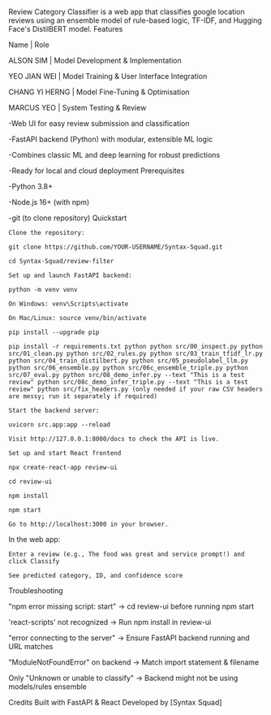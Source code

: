 Review Category Classifier is a web app that classifies google location reviews using an ensemble model of rule-based logic, TF-IDF, and Hugging Face's DistilBERT model.
Features

Name | Role

ALSON SIM | Model Development & Implementation

YEO JIAN WEI | Model Training & User Interface Integration

CHANG YI HERNG | Model Fine-Tuning & Optimisation

MARCUS YEO | System Testing & Review

-Web UI for easy review submission and classification

-FastAPI backend (Python) with modular, extensible ML logic

-Combines classic ML and deep learning for robust predictions

-Ready for local and cloud deployment
Prerequisites

-Python 3.8+

-Node.js 16+ (with npm)

-git (to clone repository)
Quickstart

    Clone the repository:

    git clone https://github.com/YOUR-USERNAME/Syntax-Squad.git

    cd Syntax-Squad/review-filter

    Set up and launch FastAPI backend:

    python -m venv venv

    On Windows: venv\Scripts\activate

    On Mac/Linux: source venv/bin/activate

    pip install --upgrade pip

    pip install -r requirements.txt python python src/00_inspect.py python src/01_clean.py python src/02_rules.py python src/03_train_tfidf_lr.py python src/04_train_distilbert.py python src/05_pseudolabel_llm.py python src/06_ensemble.py python src/06c_ensemble_triple.py python src/07_eval.py python src/08_demo_infer.py --text "This is a test review" python src/08c_demo_infer_triple.py --text "This is a test review" python src/fix_headers.py (only needed if your raw CSV headers are messy; run it separately if required)

    Start the backend server:

    uvicorn src.app:app --reload

    Visit http://127.0.0.1:8000/docs to check the API is live.

    Set up and start React frontend

    npx create-react-app review-ui

    cd review-ui

    npm install

    npm start

    Go to http://localhost:3000 in your browser.

In the web app:

    Enter a review (e.g., The food was great and service prompt!) and click Classify

    See predicted category, ID, and confidence score

Troubleshooting

"npm error missing script: start" -> cd review-ui before running npm start

'react-scripts' not recognized -> Run npm install in review-ui

"error connecting to the server" -> Ensure FastAPI backend running and URL matches

"ModuleNotFoundError" on backend -> Match import statement & filename

Only "Unknown or unable to classify" -> Backend might not be using models/rules ensemble

Credits Built with FastAPI & React Developed by [Syntax Squad]
